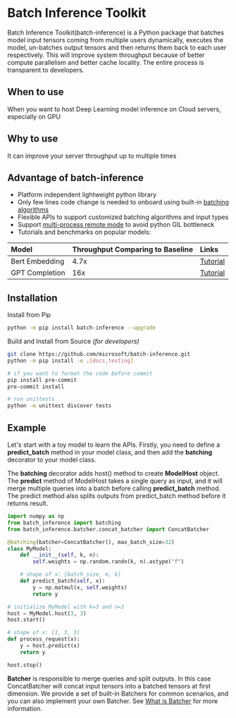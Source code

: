 # Batch Inference Toolkit

Batch Inference Toolkit(batch-inference) is a Python package that batches model input tensors coming from multiple users dynamically, executes the model, un-batches output tensors and then returns them back to each user respectively. This will improve system throughput because of better compute parallelism and better cache locality. The entire process is transparent to developers. 

## When to use

When you want to host Deep Learning model inference on Cloud servers, especially on GPU

## Why to use

It can improve your server throughput up to multiple times

## Advantage of batch-inference

* Platform independent lightweight python library
* Only few lines code change is needed to onboard using built-in [batching algorithms](https://microsoft.github.io/batch-inference/batcher/what_is_batcher.html)
* Flexible APIs to support customized batching algorithms and input types
* Support [multi-process remote mode](https://microsoft.github.io/batch-inference/remote_model_host.html) to avoid python GIL bottleneck
* Tutorials and benchmarks on popular models:

| Model | Throughput Comparing to Baseline | Links |
| :-----| :---- | :---- |
| Bert Embedding | 4.7x | [Tutorial](https://microsoft.github.io/batch-inference/examples/bert_embedding.html)  |
| GPT Completion | 16x | [Tutorial](https://microsoft.github.io/batch-inference/examples/gpt_completion.html) |

## Installation

Install from Pip

```bash
python -m pip install batch-inference --upgrade
```

Build and Install from Source _(for developers)_

```bash
git clone https://github.com/microsoft/batch-inference.git
python -m pip install -e .[docs,testing]

# if you want to format the code before commit
pip install pre-commit
pre-commit install

# run unittests
python -m unittest discover tests
```

## Example

Let's start with a toy model to learn the APIs. Firstly, you need to define a **predict_batch** method in your model class, and then add the **batching** decorator to your model class.

The **batching** decorator adds host() method to create **ModelHost** object. The **predict** method of ModelHost takes a single query as input, and it will merge multiple queries into a batch before calling **predict_batch** method. The predict method also splits outputs from predict_batch method before it returns result.

```python
import numpy as np
from batch_inference import batching
from batch_inference.batcher.concat_batcher import ConcatBatcher

@batching(batcher=ConcatBatcher(), max_batch_size=32)
class MyModel:
    def __init__(self, k, n):
        self.weights = np.random.randn(k, n).astype("f")

    # shape of x: [batch_size, m, k]
    def predict_batch(self, x):
        y = np.matmul(x, self.weights)
        return y

# initialize MyModel with k=3 and n=3
host = MyModel.host(3, 3)
host.start()

# shape of x: [1, 3, 3]
def process_request(x):
    y = host.predict(x)
    return y

host.stop()
```

**Batcher** is responsible to merge queries and split outputs. In this case ConcatBatcher will concat input tensors into a batched tensors at first dimension. We provide a set of built-in Batchers for common scenarios, and you can also implement your own Batcher. See [What is Batcher](https://microsoft.github.io/batch-inference/batcher/what_is_batcher.html) for more information.

